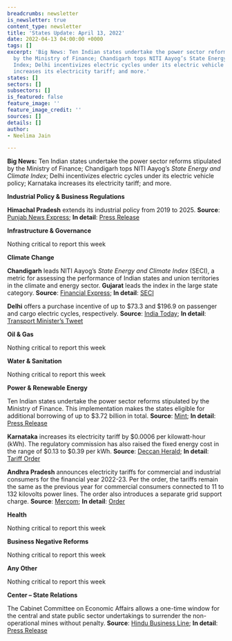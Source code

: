 ```yaml
---
breadcrumbs: newsletter
is_newsletter: true
content_type: newsletter
title: 'States Update: April 13, 2022'
date: 2022-04-13 04:00:00 +0000
tags: []
excerpt: 'Big News: Ten Indian states undertake the power sector reforms stipulated
  by the Ministry of Finance; Chandigarh tops NITI Aayog’s State Energy and Climate
  Index; Delhi incentivizes electric cycles under its electric vehicle policy; Karnataka
  increases its electricity tariff; and more.'
states: []
sectors: []
subsectors: []
is_featured: false
feature_image: ''
feature_image_credit: ''
sources: []
details: []
author:
- Neelima Jain

---
```

**Big News:** Ten Indian states undertake the power sector reforms stipulated by the Ministry of Finance; Chandigarh tops NITI Aayog’s _State Energy and Climate Index_; Delhi incentivizes electric cycles under its electric vehicle policy; Karnataka increases its electricity tariff; and more.

**Industrial Policy & Business Regulations**

**Himachal Pradesh** extends its industrial policy from 2019 to 2025. **Source**: [Punjab News Express](https://www.punjabnewsexpress.com/news/news/himachal-pradesh-cabinet-amends-industrial-policy-to-provide-better-investment-opportunities-162878); **In detail**: [Press Release](http://himachalpr.gov.in/PressReleaseByYear.aspx?Language=1&ID=25671&Type=2&Date=07/04/2022)

**Infrastructure & Governance**

Nothing critical to report this week

**Climate Change**

**Chandigarh** leads NITI Aayog’s _State Energy and Climate Index_ (SECI), a metric for assessing the performance of Indian states and union territories in the climate and energy sector. **Gujarat** leads the index in the large state category. **Source**: [Financial Express](https://www.financialexpress.com/lifestyle/science/gujarat-tops-niti-aayogs-state-energy-and-climate-index-round-1-among-larger-states/2487925/); **In detail**: [SECI](https://www.niti.gov.in/sites/default/files/2022-04/StateEnergy-and-ClimateIndexRoundI-10-04-2022.pdf)

**Delhi** offers a purchase incentive of up to $73.3 and $196.9 on passenger and cargo electric cycles, respectively. **Source**: [India Today](https://www.indiatoday.in/cities/delhi/story/delhi-arvind-kejriwal-government-brings-e-cycles-under-ev-policy-in-delhi-to-provide-subsidy-1934889-2022-04-08); **In detail**: [Transport Minister’s Tweet](https://twitter.com/kgahlot/status/1512055420038238208)

**Oil & Gas**

Nothing critical to report this week

**Water & Sanitation**

Nothing critical to report this week

**Power & Renewable Energy**

Ten Indian states undertake the power sector reforms stipulated by the Ministry of Finance. This implementation makes the states eligible for additional borrowing of up to $3.72 billion in total. **Source**: [Mint](https://www.livemint.com/industry/energy/centre-allows-10-states-to-borrow-rs28-204-crore-more-for-undertaking-power-sector-reforms-11649347688047.html); **In detail**: [Press Release](https://pib.gov.in/PressReleasePage.aspx?PRID=1814437)

**Karnataka** increases its electricity tariff by $0.0006 per kilowatt-hour (kWh). The regulatory commission has also raised the fixed energy cost in the range of $0.13 to $0.39 per kWh. **Source**: [Deccan Herald](https://www.deccanherald.com/state/top-karnataka-stories/electricity-charges-in-karnataka-to-go-up-1097610.html); **In detail**: [Tariff Order](https://karunadu.karnataka.gov.in/kerc/TariffOrders2022/Order/BESCOM.pdf)

**Andhra Pradesh** announces electricity tariffs for commercial and industrial consumers for the financial year 2022-23. Per the order, the tariffs remain the same as the previous year for commercial consumers connected to 11 to 132 kilovolts power lines. The order also introduces a separate grid support charge. **Source**: [Mercom](https://mercomindia.com/andhra-issues-tariff-order-fy-2023/); **In detail**: [Order](https://aperc.gov.in/admin/upload/RSTOFY202223Vol1.pdf)

**Health**

Nothing critical to report this week

**Business Negative Reforms**

Nothing critical to report this week

**Any Other**

Nothing critical to report this week

**Center – State Relations**

The Cabinet Committee on Economic Affairs allows a one-time window for the central and state public sector undertakings to surrender the non-operational mines without penalty. **Source**: [Hindu Business Line](https://www.thehindubusinessline.com/markets/commodities/govt-gives-one-time-window-to-psus-to-surrender-non-operational-coal-mines/article65302844.ece); **In detail**: [Press Release](https://pib.gov.in/PressReleasePage.aspx?PRID=1814829)
